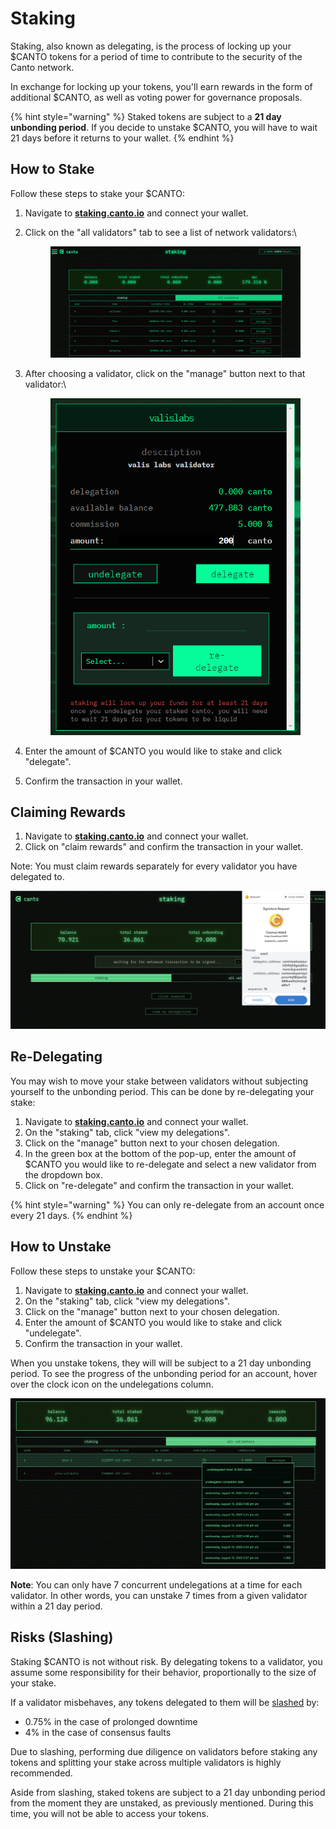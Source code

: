 # Staking

Staking, also known as delegating, is the process of locking up your $CANTO tokens for a period of time to contribute to the security of the Canto network.

In exchange for locking up your tokens, you'll earn rewards in the form of additional $CANTO, as well as voting power for governance proposals.

{% hint style="warning" %}
Staked tokens are subject to a **21 day unbonding period**. If you decide to unstake $CANTO, you will have to wait 21 days before it returns to your wallet.
{% endhint %}

## How to Stake

Follow these steps to stake your $CANTO:

1. Navigate to [**staking.canto.io**](https://staking.canto.io/) and connect your wallet.
2.  Click on the "all validators" tab to see a list of network validators:\


    <figure><img src="../.gitbook/assets/image (5).png" alt=""><figcaption></figcaption></figure>
3.  After choosing a validator, click on the "manage" button next to that validator:\


    <figure><img src="../.gitbook/assets/image (4).png" alt=""><figcaption></figcaption></figure>
4. Enter the amount of $CANTO you would like to stake and click "delegate".
5. Confirm the transaction in your wallet.

## Claiming Rewards

1. Navigate to [**staking.canto.io**](https://staking.canto.io/) and connect your wallet.
2. Click on "claim rewards" and confirm the transaction in your wallet.

Note: You must claim rewards separately for every validator you have delegated to.

![Claiming staking rewards](<../.gitbook/assets/Screen Shot 2022-07-27 at 4.10.48 PM.png>)

## Re-Delegating

You may wish to move your stake between validators without subjecting yourself to the unbonding period. This can be done by re-delegating your stake:

1. Navigate to [**staking.canto.io**](https://staking.canto.io/) and connect your wallet.
2. On the "staking" tab, click "view my delegations".
3. Click on the "manage" button next to your chosen delegation.
4. In the green box at the bottom of the pop-up, enter the amount of $CANTO you would like to re-delegate and select a new validator from the dropdown box.
5. Click on "re-delegate" and confirm the transaction in your wallet.

{% hint style="warning" %}
You can only re-delegate from an account once every 21 days.
{% endhint %}

## How to Unstake

Follow these steps to unstake your $CANTO:

1. Navigate to [**staking.canto.io**](https://staking.canto.io/) and connect your wallet.
2. On the "staking" tab, click "view my delegations".
3. Click on the "manage" button next to your chosen delegation.
4. Enter the amount of $CANTO you would like to stake and click "undelegate".
5. Confirm the transaction in your wallet.

When you unstake tokens, they will will be subject to a 21 day unbonding period. To see the progress of the unbonding period for an account, hover over the clock icon on the undelegations column.

![viewing all undelegations for a particular validator](<../.gitbook/assets/Screen Shot 2022-07-27 at 4.36.40 PM.png>)

**Note**: You can only have 7 concurrent undelegations at a time for each validator. In other words, you can unstake 7 times from a given validator within a 21 day period.

## Risks (Slashing)

Staking $CANTO is not without risk. By delegating tokens to a validator, you assume some responsibility for their behavior, proportionally to the size of your stake.

If a validator misbehaves, any tokens delegated to them will be [slashed](https://docs.canto.io/technical-reference/validators/slashing) by:

* 0.75% in the case of prolonged downtime
* 4% in the case of consensus faults

Due to slashing, performing due diligence on validators before staking any tokens and splitting your stake across multiple validators is highly recommended.

Aside from slashing, staked tokens are subject to a 21 day unbonding period from the moment they are unstaked, as previously mentioned. During this time, you will not be able to access your tokens.
